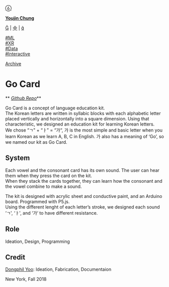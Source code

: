 [ ](https://cargo.site)

[ ︎ ](/Left-Nav)

[ ]()

**[Youjin Chung](Home)**  
  
[︎](https://www.linkedin.com/in/youjin-chung/) | [︎](mailto:yjc433@nyu.edu) | [︎](https://github.com/youjinChung)   
  
[#ML](https://youjin.io/ML)  
[#XR](https://youjin.io/XR)  
[#Data](https://youjin.io/Data)  
[#Interactive](https://youjin.io/Interactive)  
  
[Archive](blog-1)  
  
  
  
**[](Resume)**[](https://www.linkedin.com/in/youjin-chung/)

# Go Card

** _[Github Repo](https://github.com/youjinChung/GoCard)_**

  

Go Card is a concept of language education kit.  
The Korean letters are written in syllabic blocks with each alphabetic letter
placed vertically and horizontally into a square dimension. Using that
characteristic, we designed an education kit for learning Korean letters.  
We chose “ㄱ" + “ㅏ” = “가“, 가 is the most simple and basic letter when you learn
Korean as we learn A, B, C in English. 가 also has a meaning of ‘Go’, so we
named our kit as Go Card.  
  

## System  

Each vowel and the consonant card has its own sound. The user can hear them
when they press the card on the kit.  
When they stack the cards together, they can learn how the consonant and the
vowel combine to make a sound.  
  
The kit is designed with acrylic sheet and conductive paint, and an Arduino
board. Programmed with P5.js.  
Using the different lenght of each letter’s stroke, we designed each sound
‘ㄱ', ‘ㅏ', and ‘가‘ to have different resistance.  

  
  

## Role

Ideation, Design, Programming  
  

## Credit

[Dongphil Yoo](http://dongphilyoo.com): Ideation, Fabrication, Documentaion  

  
New York, Fall 2018  

